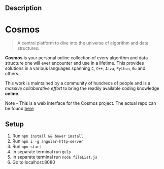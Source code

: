 ## Description
 
 # Cosmos
 > A central platform to dive into the universe of algorithm and data structures.

 **Cosmos** is your personal online collection of every algorithm and data structure one will ever encounter and use in a lifetime. This provides solutions in a various languages spanning `C`, `C++`, `Java`, `Python`, `Go` and others. 

 This work is maintained by a community of hundreds of people and is a _massive collaborative effort_ to bring the readily available coding knowledge **online**.

 Note - This is a web interface for the Cosmos project. The actual repo can be found [here](https://github.com/OpenGenus/cosmos)


## Setup
1. Run `npm install && bower install`
2. Run `npm i -g angular-http-server`
3. Run `npm start`
4. In separate terminal run `gulp`
5. In separate terminal run `node fileList.js`
6. Go to localhost:8080
